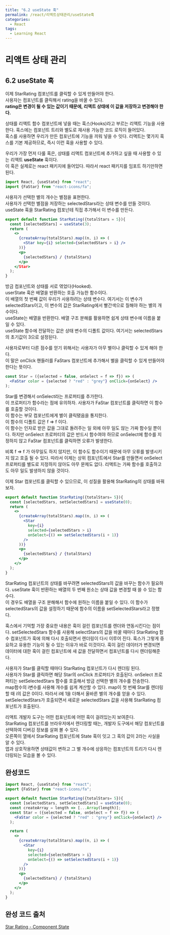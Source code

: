 ```yaml
---
title: "6.2 useState 훅"
permalink: /react/리액트상태관리/useState훅
categories:
  - React
tags:
  - Learning React
---
```


# 리액트 상태 관리

## 6.2 useState 훅
이제 StarRating 컴포넌트를 클릭할 수 있게 만들어야 한다.  
사용자는 컴포넌트를 클릭해서 rating을 바꿀 수 있다.  
**rating은 변경이 될 수 있는 값이기 때문에, 리액트 상태에 이 값을 저장하고 변경해야 한다.**
  
상태를 리액트 함수 컴포넌트에 넣을 때는 훅스(Hooks)라고 부르는 리액트 기능을 사용한다. 
훅스에는 컴포넌트 트리와 별도로 재사용 가능한 코드 로직이 들어있다.  
훅스를 사용하면 우리가 만든 컴포넌트에 기능을 끼워 넣을 수 잇다. 리액트는 몇가지 훅스를 기본 제공하므로, 즉시 이런 훅을 사용할 수 있다.  
  
우리가 가장 먼저 다룰 혹은, 상태를 리액트 컴포넌트에 추가하고 싶을 때 사용할 수 있는 리액트 **useState** 훅이다.   
이 훅은 실제로는 react 패키지에 들어있다. 따라서 react 패키지를 임포트 하기만하면 된다.

```jsx
import React, {useState} from "react";
import {FaStar} from "react-icons/fa";
```
사용자가 선택한 별의 개수는 별점을 표현한다.  
사용자가 선택한 별점을 저장하는 selectedStars라는 상태 변수를 만들 것이다.
useState 훅을 StarRating 컴포넌테 직접 추가해서 이 변수를 만든다.

```jsx
export default function StarRating({totalStars = 5}){
  const [selectedStars] = useState(3);
  return (
    <>
      {createArray(totalStars).map((n, i) => (
        <Star key={i} selected={selectedStars > i} />
      ))}
      <p>
        {selectedStars} / {totalStars}
      </p>
    </Star>
  );
}
```

방금 컴포넌트와 상태를 서로 엮었다(Hooked).  
userState 훅은 배열을 반환하는 호출 가능한 함수이다.  
이 배열의 첫 번째 값이 우리가 사용하려는 상태 변수다. 여기서는 이 변수가 selectedStars이고, 이 변수의 값은 StarRating에서 빨간색으로 칠해야 하는 별의 개수이다.  
useState는 배열을 반환한다. 배열 구조 분해를 활용하면 쉽게 상태 변수에 이름을 붙일 수 있다.  
useState 함수에 전달하는 값은 상태 변수의 디폴트 값이다. 여기서는 selectedStars 의 초기값이 3으로 설정된다.
  
사용자로부터 다른 점수를 얻기 위해서는 사용자가 아무 별이나 클릭할 수 있게 해야 한다.  
이 말은 onClick 핸들러를 FaStars 컴포넌트에 추가해서 별을 클릭할 수 있게 만들어야 한다는 뜻이다. 

```jsx
const Star = ({selected = false, onSelect = f => f}) => (
  <FaStar color = {selected ? "red" : "grey"} onClick={onSelect} />
);
```
Star를 변경해서 onSelect라는 프로퍼티를 추가한다.  
이 프로퍼티가 함수라는 점에 유의하자. 사용자가 FaStar 컴포넌트를 클릭하면 이 함수를 호출할 것이다.  
이 함수는 부모 컴포넌트에게 별이 클릭됐음을 통지한다.  
이 함수의 디폴트 값은 f => f 이다.  
이 함수는 인자로 받은 값을 그대로 돌려주는 일 외에 아무 일도 않는 가짜 함수일 뿐이다.
하지만 onSelect 프로퍼티의 값은 반드시 함수여야 하므로 onSelect에 함수를 지정하지 않고 FaStar 컴포넌트를 클릭하면 오류가 발생한다. 
  
비록 f => f 가 아무일도 하지 않지만, 이 함수도 함수이기 때문에 아무 오류를 발생시키지 않고 호출 될 수 있다.
따라서 이제는 상위 컴포넌트에서 Star를 만들면서 onSelect 프로퍼티를 별도로 지정하지 않아도 아무 문제도 없다.
리액트는 가짜 함수를 호출하고도 아무 일도 발생하지 않을 것이다.

이제 Star 컴포넌트를 클릭할 수 있으므로, 이 성질을 활용해 StarRating의 상태를 바꿔보자.

```jsx
export default function StarRating({totalStars= 5}){
  const [selectedStars, setSelectedStars] = useState(0);
  return (
    <>
      {createArray(totalStars).map((n, i) => (
        <Star 
          key={i}
          selected={selectedStars > i}
          onSelect={() => setSelectedStars(i + 1)}
        />
      ))}
      <p>
        {selectedStars} / {totalStars}
      </p>
    </>
  );
}
```

StarRating 컴포넌트의 상태를 바꾸려면 selectedStars의 값을 바꾸는 함수가 필요하다.
useState 훅이 반환하는 배열의 두 번째 원소는 상태 값을 변경할 때 쓸 수 있는 함수다.  
이 경우도 배열을 구조 분해해서 함수에 원하는 이름을 붙일 수 있다.
이 함수가 selectedStars의 값을 설정하기 때문에 함수의 이름을 setSelectedStars라고 정했다.
  
훅스에서 기억할 가장 중요한 내용은 훅이 걸린 컴포넌트를 렌더와 연동시킨다는 점이다.
setSelectedStars 함수를 사용해 selectStars의 값을 바꿀 때마다 StarRating 함수 컴포넌트가 훅에 의해 다시 호출되면서 렌더링이 다시 이루어 진다.
훅스가 그렇게 중요하고 유용한 기능이 될 수 있는 이유가 바로 이것이다.
훅이 걸린 데이터가 변경되면 데이터에 대한 훅이 걸린 컴포넌트에 새 값을 전달하면서 컴포넌트를 다시 렌더링해준다.
  
사용자가 Star를 클릭할 때마다 StarRating 컴포넌트가 다시 렌더링 된다.  
사용자가 Star를 클릭하면 해당 Star의 onClick 프로퍼티가 호출된다. 
onSelect 프로퍼티는 setSelectedStars 함수를 호출해서 방금 선택한 별의 개수를 전송한다.  
map함수의 i변수를 사용해 개수를 쉽게 계산할 수 있다. map이 첫 번째 Star를 렌더링할 때 i의 값은 0이다. 
따라서 i에 1을 더해서 올바른 별의 개수를 얻을 수 있다.  
setSelectedStars가 호출되면서 새로운 selectedStars 값을 사용해 StarRating 컴포넌트가 호출된다.

리액트 개발자 도구는 어떤 컴포넌트에 어떤 훅이 걸려있는지 보여준다.  
StarRating 컴포넌트를 브라우저에서 렌더링할 때는, 개발자 도구에서 해당 컴포넌트를 선택하여 디버깅 정보를 살펴 볼 수 있다.  
오른쪽이 열에서 StarRating 컴포넌트에 State 훅이 잇고 그 훅의 값이 2라는 사실을 알 수 있다.  
앱과 상호작용하면 상태값이 변하고 그 별 개수에 상응하는 컴포넌트의 트리가 다시 렌더링되는 모습을 볼 수 있다.


## 완성코드

```jsx
import React, {useState} from "react";
import {FaStar} from "react-icons/fa";

export default function StarRating({totalStars= 5}){
  const [selectedStars, setSelectedStars] = useState(0);
  const createArray = length => [...Array(length)];
  const Star = ({selected = false, onSelect = f => f}) => (
    <FaStar color = {selected ? "red" : "grey"} onClick={onSelect} />
  );

  return (
    <>
      {createArray(totalStars).map((n, i) => (
        <Star 
          key={i}
          selected={selectedStars > i}
          onSelect={() => setSelectedStars(i + 1)}
        />
      ))}
      <p>
        {selectedStars} / {totalStars}
      </p>
    </>
  );
}
```

## 완성 코드 출처
[Star Rating - Component State](https://github.com/enshahar/learning-react-kor/tree/seconded/chapter-06)